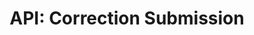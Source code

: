 ---
title: "API: Correction Submission"
layout: page
nav_order: 6
parent: The Power Automate Flows
grand_parent: Technical Specifications
---